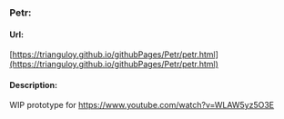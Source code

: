 ### Petr:

#### Url: 

[https://trianguloy.github.io/githubPages/Petr/petr.html](https://trianguloy.github.io/githubPages/Petr/petr.html)

#### Description:

WIP prototype for https://www.youtube.com/watch?v=WLAW5yz5O3E